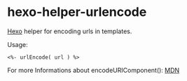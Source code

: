hexo-helper-urlencode
=====================

[Hexo](http://hexo.io/) helper for encoding urls in templates.

Usage:
```
<%- urlEncode( url ) %>
```

For more Informations about encodeURIComponent(): [MDN](https://developer.mozilla.org/en-US/docs/Web/JavaScript/Reference/Global_Objects/encodeURIComponent)